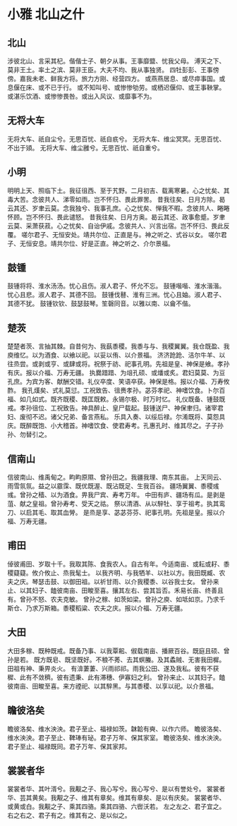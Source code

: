 # 小雅 北山之什


## 北山

涉彼北山、言采其杞。偕偕士子、朝夕从事。王事靡盬、忧我父母。
溥天之下、莫非王土。率土之滨、莫非王臣。大夫不均、我从事独贤。
四牡彭彭、王事傍傍。嘉我未老、鲜我方将。旅力方刚、经营四方。
或燕燕居息、或尽瘁事国。或息偃在床、或不已于行。
或不知叫号、或惨惨劬劳。或栖迟偃仰、或王事鞅掌。
或湛乐饮酒、或惨惨畏咎。或出入风议、或靡事不为。


## 无将大车

无将大车、祇自尘兮。无思百忧、祇自疧兮。
无将大车、维尘冥冥。无思百忧、不出于熲。
无将大车、维尘雝兮。无思百忧、祇自重兮。


## 小明

明明上天、照临下土。我征徂西、至于艽野。二月初吉、载离寒暑。心之忧矣、其毒大苦。念彼共人、涕零如雨。岂不怀归、畏此罪罟。
昔我往矣、日月方除。曷云其还、岁聿云莫。念我独兮、我事孔庶。心之忧矣、惮我不暇。念彼共人、睠睠怀顾。岂不怀归、畏此谴怒。
昔我往矣、日月方奥。曷云其还、政事愈蹙。岁聿云莫、采萧获菽。心之忧矣、自诒伊戚。念彼共人、兴言出宿。岂不怀归、畏此反覆。
嗟尔君子、无恒安处。靖共尔位、正直是与。神之听之、式谷以女。
嗟尔君子、无恒安息。靖共尔位、好是正直。神之听之、介尔景福。


## 鼓锺

鼓锺将将、淮水汤汤。忧心且伤。淑人君子、怀允不忘。
鼓锺喈喈、淮水湝湝。忧心且悲。淑人君子、其德不回。
鼓锺伐鼛、淮有三洲。忧心且妯。淑人君子、其德不犹。
鼓锺钦钦、鼓瑟鼓琴。笙磬同音。以雅以南、以龠不偕。


## 楚茨

楚楚者茨、言抽其棘。自昔何为、我蓺黍稷。我黍与与、我稷翼翼。我仓既盈、我庾维忆。以为酒食、以飨以祀。以妥以侑、以介景福。
济济跄跄、洁尔牛羊、以往烝尝。或剥或亨、或肆或将。祝祭于祊、祀事孔明。先祖是皇、神保是飨。孝孙有庆。报以介福、万寿无疆。
执爨踖踖、为俎孔硕、或燔或炙。君妇莫莫、为豆孔庶。为宾为客、献酬交错。礼仪卒度、笑语卒获。神保是格。报以介福、万寿攸酢。
我孔熯矣、式礼莫愆。工祝致告、徂赉孝孙。苾芬孝祀、神嗜饮食。卜尔百福、如几如式。既齐既稷、既匡既敕。永锡尔极、时万时忆。
礼仪既备、锺鼓既戒。孝孙徂位、工祝致告。神具醉止、皇尸载起。鼓锺送尸、神保聿归。诸宰君妇、废彻不迟。诸父兄弟、备言燕私。
乐具入奏、以绥后禄。尔淆既将、莫怨具庆。既醉既饱、小大稽首。神嗜饮食、使君寿考。孔惠孔时、维其尽之。子子孙孙、勿替引之。


## 信南山

信彼南山、维禹甸之。畇畇原隰、曾孙田之。我疆我理、南东其亩。
上天同云、雨雪氛氛。益之以霢霂、既优既渥、既沾既足、生我百谷。
疆场翼翼、黍稷彧彧。曾孙之穑、以为酒食。畀我尸宾、寿考万年。
中田有庐、疆场有瓜。是剥是菹、献之皇祖。曾孙寿考、受天之祜。
祭以清酒、从以騂牡、享于祖考。执其鸾刀、以启其毛、取其血膋。
是烝是享、苾苾芬芬、祀事孔明。先祖是皇。报以介福、万寿无疆。


## 甫田

倬彼甫田、岁取十千。我取其陈、食我农人。自古有年。今适南亩、或耘或耔、黍稷薿薿。攸介攸止、烝我髦士。
以我齐明、与我牺羊、以社以方。我田既臧、农夫之庆。琴瑟击鼓、以御田祖。以祈甘雨、以介我稷黍、以谷我士女。
曾孙来止、以其妇子、饁彼南亩、田畯至喜。攘其左右、尝其旨否。禾易长亩、终善且有。曾孙不怒、农夫克敏。
曾孙之稼、如茨如梁。曾孙之庾、如坻如京。乃求千斯仓、乃求万斯箱。黍稷稻粱、农夫之庆。报以介福、万寿无疆。


## 大田

大田多稼、既种既戒。既备乃事、以我覃耜、俶载南亩、播厥百谷。既庭且硕、曾孙是若。
既方既皂、既坚既好。不稂不莠、去其螟螣。及其蟊贼、无害我田樨。田祖有神、秉畀炎火。
有渰萋萋、兴雨祁祁。雨我公田、遂及我私。彼有不获穉、此有不敛穧。彼有遗秉、此有滞穗、伊寡妇之利。
曾孙来止、以其妇子。饁彼南亩、田畯至喜。来方禋祀、以其騂黑。与其黍稷、以享以祀。以介景福。


## 瞻彼洛矣

瞻彼洛矣、维水泱泱。君子至止、福禄如茨。韎韐有奭、以作六师。
瞻彼洛矣、维水泱泱。君子至止、鞞琫有珌。君子万年、保其家室。
瞻彼洛矣、维水泱泱。君子至止、福禄既同。君子万年、保其家邦。


## 裳裳者华

裳裳者华、其叶湑兮。我觏之子、我心写兮。我心写兮、是以有誉处兮。
裳裳者华、芸其黄矣。我觏之子、维其有章矣。维其有章矣、是以有庆矣。
裳裳者华、或黄或白。我觏之子、乘其四骆。乘其四骆、六辔沃若。
左之左之、君子宜之。右之右之、君子有之。维其有之、是以似之。

